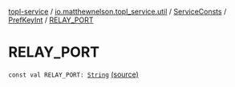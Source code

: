 [topl-service](../../../index.md) / [io.matthewnelson.topl_service.util](../../index.md) / [ServiceConsts](../index.md) / [PrefKeyInt](index.md) / [RELAY_PORT](./-r-e-l-a-y_-p-o-r-t.md)

# RELAY_PORT

`const val RELAY_PORT: `[`String`](https://kotlinlang.org/api/latest/jvm/stdlib/kotlin/-string/index.html) [(source)](https://github.com/05nelsonm/TorOnionProxyLibrary-Android/blob/master/topl-service/src/main/java/io/matthewnelson/topl_service/util/ServiceConsts.kt#L225)